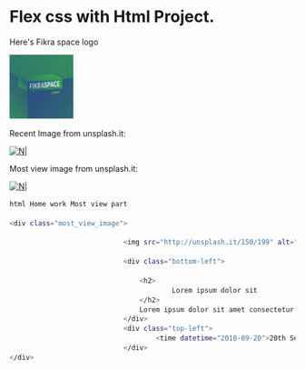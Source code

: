 # Flex css with Html Project.

Here's Fikra space logo
 
[![N|](https://github.com/Hussein-Net91/Flex/blob/master/assest/logo.png)](https://github.com/Hussein-Net91/Flex/blob/master/assest/logo.png)

Recent Image from unsplash.it:

[![N|](http://unsplash.it/100/120)](http://unsplash.it/100/120) 


Most view image from unsplash.it:

[![N|](http://unsplash.it/150/199)](http://unsplash.it/150/199)

```sh
html Home work Most view part

<div class="most_view_image">

                            <img src="http://unsplash.it/150/199" alt="Most View Image" style="width:100%;">
                            
                            <div class="bottom-left">
                            
                                <h2>
                                        Lorem ipsum dolor sit
                                </h2>
                                Lorem ipsum dolor sit amet consectetur adipisicing elit. Quas sunt veniam, fugit ipsa molestias vel ea. Deserunt, libero molestias inventore provident earum, iure aliquid perspiciatis, necessitatibus aperiam eos fugit aspernatur.    
                            </div>
                            <div class="top-left">
                                    <time datetime="2018-09-20">20th Sep. 2018</time>
                            </div>
</div>
```

